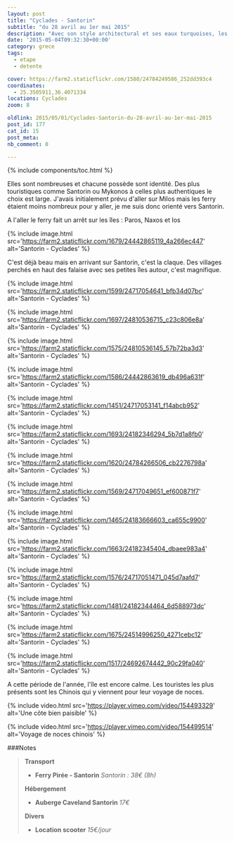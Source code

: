 ```yaml
---
layout: post
title: "Cyclades - Santorin"
subtitle: "du 28 avril au 1er mai 2015"
description: "Avec son style architectural et ses eaux turquoises, les îles des Cyclades ont de quoi faire rêver."
date: '2015-05-04T09:32:30+00:00'
category: grece
tags:
  - etape
  - detente

cover: https://farm2.staticflickr.com/1580/24784249586_252dd393c4
coordinates:
  - 25.3505911,36.4071334
locations: Cyclades
zoom: 8

oldlink: 2015/05/01/Cyclades-Santorin-du-28-avril-au-1er-mai-2015
post_id: 177
cat_id: 15
post_meta:
nb_comment: 0

---
```

{% include components/toc.html %}

Elles sont nombreuses et chacune possède sont identité. Des plus touristiques comme Santorin ou Mykonos à celles plus authentiques le choix est large. J'avais initialement prévu d'aller sur Milos mais les ferry étaient moins nombreux pour y aller, je me suis donc orienté vers Santorin.



A l'aller le ferry fait un arrêt sur les îles : Paros, Naxos et Ios


{% include image.html
  src='https://farm2.staticflickr.com/1679/24442865119_4a266ec447'
  alt='Santorin - Cyclades'
%}

C'est déjà beau mais en arrivant sur Santorin, c'est la claque. Des villages perchés en haut des falaise avec ses petites îles autour, c'est magnifique.

{% include image.html
  src='https://farm2.staticflickr.com/1599/24717054641_bfb34d07bc'
  alt='Santorin - Cyclades'
%}

{% include image.html
  src='https://farm2.staticflickr.com/1697/24810536715_c23c806e8a'
  alt='Santorin - Cyclades'
%}

{% include image.html
  src='https://farm2.staticflickr.com/1575/24810536145_57b72ba3d3'
  alt='Santorin - Cyclades'
%}

{% include image.html
  src='https://farm2.staticflickr.com/1586/24442863619_db496a631f'
  alt='Santorin - Cyclades'
%}

{% include image.html
  src='https://farm2.staticflickr.com/1451/24717053141_f14abcb952'
  alt='Santorin - Cyclades'
%}

{% include image.html
  src='https://farm2.staticflickr.com/1693/24182346294_5b7d1a8fb0'
  alt='Santorin - Cyclades'
%}

{% include image.html
  src='https://farm2.staticflickr.com/1620/24784266506_cb2276798a'
  alt='Santorin - Cyclades'
%}

{% include image.html
  src='https://farm2.staticflickr.com/1569/24717049651_ef600871f7'
  alt='Santorin - Cyclades'
%}

{% include image.html
  src='https://farm2.staticflickr.com/1465/24183666603_ca655c9900'
  alt='Santorin - Cyclades'
%}

{% include image.html
  src='https://farm2.staticflickr.com/1663/24182345404_dbaee983a4'
  alt='Santorin - Cyclades'
%}

{% include image.html
  src='https://farm2.staticflickr.com/1576/24717051471_045d7aafd7'
  alt='Santorin - Cyclades'
%}

{% include image.html
  src='https://farm2.staticflickr.com/1481/24182344464_6d588973dc'
  alt='Santorin - Cyclades'
%}

{% include image.html
  src='https://farm2.staticflickr.com/1675/24514996250_4271cebc12'
  alt='Santorin - Cyclades'
%}

{% include image.html
  src='https://farm2.staticflickr.com/1517/24692674442_90c29fa040'
  alt='Santorin - Cyclades'
%}

A cette période de l'année, l'île est encore calme. Les touristes les plus présents sont les Chinois qui y viennent pour leur voyage de noces.

{% include video.html
  src='https://player.vimeo.com/video/154493329'
  alt='Une côte bien paisible'
%}

{% include video.html
  src='https://player.vimeo.com/video/154499514'
  alt='Voyage de noces chinois'
%}

###Notes

>**Transport**
>
>- **Ferry Pirée - Santorin** *Santorin : 38€ (8h)*
>
>**Hébergement**
>
>- **Auberge Caveland Santorin** *17€*
>
>**Divers**
>
>- **Location scooter** *15€/jour*
